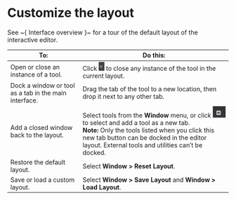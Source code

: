 # Customize the layout

See ~{ Interface overview }~ for a tour of the default layout of the interactive editor.


| To:  | Do this: |
| ------------- | ------------- |
| Open or close an instance of a tool.  | Click ![](../../images/icon_closeUI.png) to close any instance of the tool in the current layout.  |
| Dock a window or tool as a tab in the main interface.  | Drag the tab of the tool to a new location, then drop it next to any other tab. |
| Add a closed window back to the layout.  | Select tools from the **Window** menu, or click ![](../../images/icon_addUI.png) to select and add a tool as a new tab.<br> **Note:** Only the tools listed when you click this new tab button can be docked in the editor layout. External tools and utilities can’t be docked. |
| Restore the default layout. |  Select **Window > Reset Layout**.  |
| Save or load a custom layout.  | Select **Window > Save Layout** and **Window > Load Layout**.  |

